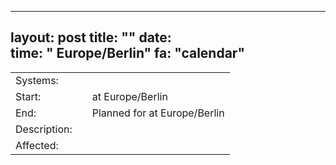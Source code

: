 --- 
 layout: post 
 title: "" 
 date:  
 time: " Europe/Berlin" 
 fa: "calendar" 
 --- 
 |                   |   |                                                                      | 
 |-------------------|---|----------------------------------------------------------------------| 
 | Systems:          |   | | 
 | Start:            |   |  at  Europe/Berlin                    | 
 | End:              |   | Planned for at  Europe/Berlin              | 
 | Description:      |   | | 
 | Affected:         |   |  | 
